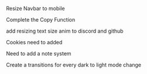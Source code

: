 Resize Navbar to mobile

Complete the Copy Function

add resizing text size anim to discord and github

Cookies need to added

Need to add a note system

Create a transitions for every dark to light mode change